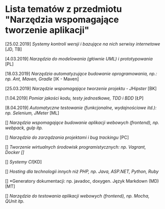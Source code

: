 # Lista tematów z przedmiotu "Narzędzia wspomagające tworzenie aplikacji"

[25.02.2019] *Systemy kontroli wersji i bazujące na nich serwisy internetowe* [JD, TB]

[4.03.2019] *Narzędzia do modelowania (głównie UML) i prototypowania* [PL]

[18.03.2019] *Narzędzia automatyzujące budowanie oprogramowania, np.: np. Ant, Maven, Gradle* [IK - Maven]

[25.03.2019] *Narzędzie wspomagające tworzenie projektu - JHipster* [BK]

[1.04.2019] *Pomiar jakości kodu, testy jednostkowe, TDD i BDD* [ŁP]

[8.04.2019] *Automatyczne testowanie (funkcjonalne, wydajnościowe itd.): np. Selenium, JMeter* [ML]

[] *Narzędzia wspomagające budowanie aplikacji webowych (frontend), np. webpack, gulp itp.*

[] *Narzędzia do zarządzania projektami i bug trackingu* [PC]

[] *Tworzenie wirtualnych środowisk programistycznych: np. Vagrant, Docker []*

[] *Systemy CI*[KD]

[] *Hosting dla technologii innych niż PHP, np. Java, ASP.NET, Python, Ruby*

[] *Generatory dokumentacji: np. javadoc, doxygen. Język Markdown (MD) [MT]

[] *Narzędzia do testowania aplikacji webowych (frontend), np. Mocha, QUnit itp.*


